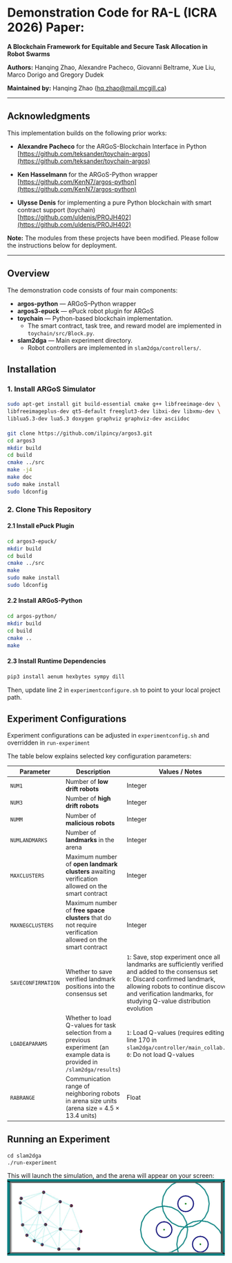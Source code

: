 # Demonstration Code for RA-L (ICRA 2026) Paper:

**A Blockchain Framework for Equitable and Secure Task Allocation in Robot Swarms**

**Authors:** Hanqing Zhao, Alexandre Pacheco,  Giovanni Beltrame, Xue Liu,  Marco Dorigo and Gregory Dudek

**Maintained by:** Hanqing Zhao (hq.zhao@mail.mcgill.ca)

---

## Acknowledgments

This implementation builds on the following prior works:

- **Alexandre Pacheco** for the ARGoS-Blockchain Interface in Python  
  [https://github.com/teksander/toychain-argos](https://github.com/teksander/toychain-argos)

- **Ken Hasselmann** for the ARGoS-Python wrapper  
  [https://github.com/KenN7/argos-python](https://github.com/KenN7/argos-python)

- **Ulysse Denis** for implementing a pure Python blockchain with smart contract support (toychain)  
  [https://github.com/uldenis/PROJH402](https://github.com/uldenis/PROJH402)

**Note:** The modules from these projects have been modified. Please follow the instructions below for deployment.

---

## Overview

The demonstration code consists of four main components:

- **argos-python** — ARGoS–Python wrapper  
- **argos3-epuck** — ePuck robot plugin for ARGoS  
- **toychain** — Python-based blockchain implementation.  
  - The smart contract, task tree, and reward model are implemented in `toychain/src/Block.py`.  
- **slam2dga** — Main experiment directory.  
  - Robot controllers are implemented in `slam2dga/controllers/`.  

## Installation

### 1. Install ARGoS Simulator

```bash
sudo apt-get install git build-essential cmake g++ libfreeimage-dev \
libfreeimageplus-dev qt5-default freeglut3-dev libxi-dev libxmu-dev \
liblua5.3-dev lua5.3 doxygen graphviz graphviz-dev asciidoc

git clone https://github.com/ilpincy/argos3.git
cd argos3
mkdir build
cd build
cmake ../src
make -j4
make doc
sudo make install
sudo ldconfig
```

### 2. Clone This Repository
#### 2.1 Install ePuck Plugin

```bash
cd argos3-epuck/
mkdir build
cd build
cmake ../src
make
sudo make install
sudo ldconfig
```

#### 2.2 Install ARGoS-Python
```bash
cd argos-python/
mkdir build
cd build
cmake ..
make
```

#### 2.3 Install Runtime Dependencies
```bash
pip3 install aenum hexbytes sympy dill
```
Then, update line 2 in `experimentconfigure.sh` to point to your local project path.

## Experiment Configurations
Experiment configurations can be adjusted in `experimentconfig.sh` and overridden in `run-experiment`

The table below explains selected key configuration parameters:

| **Parameter**      | **Description**                                                                                                             | **Values / Notes**                                                                                                                                                                                                                                       |
| ------------------ |-----------------------------------------------------------------------------------------------------------------------------|----------------------------------------------------------------------------------------------------------------------------------------------------------------------------------------------------------------------------------------------------------|
| `NUM1`             | Number of **low drift robots**                                                                                              | Integer                                                                                                                                                                                                                                                  |
| `NUM3`             | Number of **high drift robots**                                                                                             | Integer                                                                                                                                                                                                                                                  |
| `NUMM`             | Number of **malicious robots**                                                                                              | Integer                                                                                                                                                                                                                                                  |
| `NUMLANDMARKS`     | Number of **landmarks** in the arena                                                                                        | Integer                                                                                                                                                                                                                                                  |
| `MAXCLUSTERS`      | Maximum number of **open landmark clusters** awaiting verification allowed on the smart contract                            | Integer                                                                                                                                                                                                                                                  |
| `MAXNEGCLUSTERS`   | Maximum number of **free space clusters** that do not require verification allowed on the smart contract                    | Integer                                                                                                                                                                                                                                                  |
| `SAVECONFIRMATION` | Whether to save verified landmark positions into the consensus set                                                          | `1`: Save, stop experiment once all landmarks are sufficiently verified and added to the consensus set<br>`0`: Discard confirmed landmark, allowing robots to continue discovery and verification landmarks, for studying Q-value distribution evolution |
| `LOADEAPARAMS`     | Whether to load Q-values for task selection from a previous experiment (an example data is provided in `/slam2dga/results`) | `1`: Load Q-values (requires editing line 170 in `slam2dga/controller/main_collab.py`)<br>`0`: Do not load Q-values                                                                                                                                      |
| `RABRANGE`         | Communication range of neighboring robots in arena size units (arena size = 4.5 × 13.4 units)                               | Float                                                                                                                                                                                                                                                    |


## Running an Experiment
```
cd slam2dga
./run-experiment
```
This will launch the simulation, and the arena will appear on your screen:
![Arena overview](images/arena.jpeg)